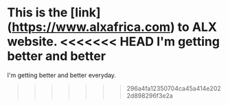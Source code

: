 This is the [link] (https://www.alxafrica.com) to ALX website.
<<<<<<< HEAD
I'm getting better and better 
=======

I'm getting better and better everyday.
>>>>>>> 296a4fa12350704ca45a414e2022d898296f3e2a
